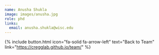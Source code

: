 ```yaml
---
name: Anusha Shukla
image: images/anusha.jpg
role: phd
links:
  email: anusha.shukla@wisc.edu
---
```


{% include button.html icon="fa-solid fa-arrow-left" text="Back to Team" link="https://cregglab.github.io/team/" %}
